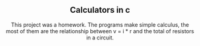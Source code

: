 <div align = "center">
  
#
## Calculators in c

This project was a homework. The programs make simple calculus, the most of them are the relationship between v = i * r and the total of resistors in a circuit.
   </div>
